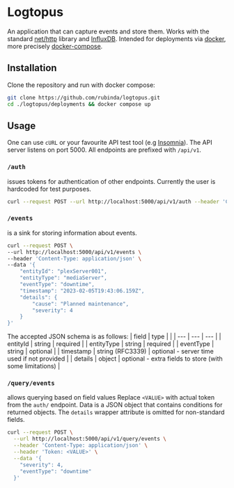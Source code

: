 # Logtopus

An application that can capture events and store them. Works with the standard [net/http](https://pkg.go.dev/net/http) library and [InfluxDB](https://www.influxdata.com/). Intended for deployments via [docker](https://docs.docker.com/get-docker/), more precisely [docker-compose](https://docs.docker.com/compose/).

## Installation

Clone the repository and run with docker compose:

```bash
git clone https://github.com/rubinda/logtopus.git
cd ./logtopus/deployments && docker compose up
```

## Usage

One can use `cURL` or your favourite API test tool (e.g [Insomnia](https://insomnia.rest/)). The API server listens on port 5000. All endpoints are prefixed with `/api/v1`.

### `/auth` <br>

issues tokens for authentication of other endpoints. Currently the user is hardcoded for test purposes.

```bash
curl --request POST --url http://localhost:5000/api/v1/auth --header 'Content-Type: application/json' --data '{"user":"johnnyHotbody","pass":"me-llamo-johnny"}'
```

### `/events` <br>

is a sink for storing information about events.

```bash
curl --request POST \
--url http://localhost:5000/api/v1/events \
--header 'Content-Type: application/json' \
--data '{
    "entityId": "plexServer001",
    "entityType": "mediaServer",
    "eventType": "downtime",
    "timestamp": "2023-02-05T19:43:06.159Z",
    "details": {
        "cause": "Planned maintenance",
        "severity": 4
    }
}'
```

The accepted JSON schema is as follows:
| field | type | |
| --- | --- | --- |
| entityId | string | required |
| entityType | string | required |
| eventType | string | optional |
| timestamp | string (RFC3339) | optional - server time used if not provided |
| details | object | optional - extra fields to store (with some limitations) |

### `/query/events` <br>

allows querying based on field values
Replace `<VALUE>` with actual token from the `auth/` endpoint. Data is a JSON object that contains conditions for returned objects. The `details` wrapper attribute is omitted for non-standard fields.

```bash
curl --request POST \
  --url http://localhost:5000/api/v1/query/events \
  --header 'Content-Type: application/json' \
  --header 'Token: <VALUE>' \
  --data '{
    "severity": 4,
    "eventType": "downtime"
  }'
```
